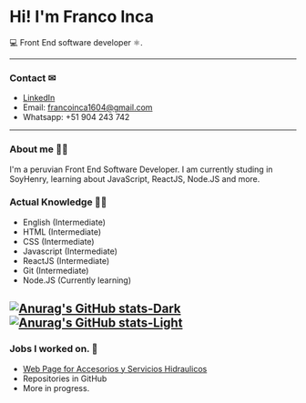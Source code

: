 # Hi! I'm Franco Inca

💻 Front End software developer ⚛.

---
### Contact ✉
- [LinkedIn](https://www.linkedin.com/in/franco-jes%C3%BAs-inca-donayre-7906b2262/)
- Email: francoinca1604@gmail.com
- Whatsapp: +51 904 243 742

---
### About me 👨‍💻

I'm a peruvian Front End Software Developer. I am currently studing in SoyHenry, learning about JavaScript, ReactJS, Node.JS and more.

### Actual Knowledge 👨‍🎓

- English (Intermediate)
- HTML (Intermediate)
- CSS (Intermediate)
- Javascript (Intermediate)
- ReactJS (Intermediate)
- Git (Intermediate)
- Node.JS (Currently learning)

[![Anurag's GitHub stats-Dark](https://github-readme-stats.vercel.app/api?username=FrancoInca&show_icons=true&theme=dark#gh-dark-mode-only)](https://github.com/anuraghazra/github-readme-stats#gh-dark-mode-only)
[![Anurag's GitHub stats-Light](https://github-readme-stats.vercel.app/api?username=FrancoInca&show_icons=true&theme=default#gh-light-mode-only)](https://github.com/anuraghazra/github-readme-stats#gh-light-mode-only)
---

### Jobs I worked on. 👔

- [Web Page for Accesorios y Servicios Hidraulicos](http://acchidraulicos.com)
- Repositories in GitHub
- More in progress.
